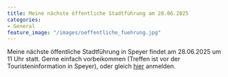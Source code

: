 ```yaml
---
title: Meine nächste öffentliche Stadtführung am 28.06.2025
categories:
- General
feature_image: "/images/oeffentliche_fuehrung.jpg"
---
```


Meine nächste öffentliche Stadtführung in Speyer findet am 28.06.2025 um 11 Uhr statt. Gerne einfach vorbeikommen (Treffen ist vor der Touristeninformation in Speyer), oder gleich [hier](https://speyer-booking.inet-mainz.de/formular/detail/2567/2025-06-27/2025-06-30/1) anmelden. 